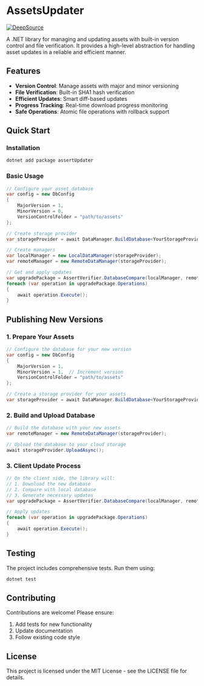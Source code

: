 # AssetsUpdater

[![DeepSource](https://deepsource.io/gh/fengyuan213/assetsUpdater.svg/?label=active+issues&show_trend=true&token=vIt2XDX1HyreNvY-58O4tSVG)](https://deepsource.io/gh/fengyuan213/assetsUpdater/?ref=repository-badge)

A .NET library for managing and updating assets with built-in version control and file verification. It provides a high-level abstraction for handling asset updates in a reliable and efficient manner.

## Features

- **Version Control**: Manage assets with major and minor versioning
- **File Verification**: Built-in SHA1 hash verification
- **Efficient Updates**: Smart diff-based updates
- **Progress Tracking**: Real-time download progress monitoring
- **Safe Operations**: Atomic file operations with rollback support

## Quick Start

### Installation

```bash
dotnet add package assertUpdater
```

### Basic Usage

```csharp
// Configure your asset database
var config = new DbConfig
{
    MajorVersion = 1,
    MinorVersion = 0,
    VersionControlFolder = "path/to/assets"
};

// Create storage provider
var storageProvider = await DataManager.BuildDatabase<YourStorageProvider>(config);

// Create managers
var localManager = new LocalDataManager(storageProvider);
var remoteManager = new RemoteDataManager(storageProvider);

// Get and apply updates
var upgradePackage = AssertVerifier.DatabaseCompare(localManager, remoteManager);
foreach (var operation in upgradePackage.Operations)
{
    await operation.Execute();
}
```

## Publishing New Versions

### 1. Prepare Your Assets
```csharp
// Configure the database for your new version
var config = new DbConfig
{
    MajorVersion = 1,
    MinorVersion = 1,  // Increment version
    VersionControlFolder = "path/to/assets"
};

// Create a storage provider for your assets
var storageProvider = await DataManager.BuildDatabase<YourStorageProvider>(config);
```

### 2. Build and Upload Database
```csharp
// Build the database with your new assets
var remoteManager = new RemoteDataManager(storageProvider);

// Upload the database to your cloud storage
await storageProvider.UploadAsync();
```

### 3. Client Update Process
```csharp
// On the client side, the library will:
// 1. Download the new database
// 2. Compare with local database
// 3. Generate necessary updates
var upgradePackage = AssertVerifier.DatabaseCompare(localManager, remoteManager);

// Apply updates
foreach (var operation in upgradePackage.Operations)
{
    await operation.Execute();
}
```

## Testing

The project includes comprehensive tests. Run them using:

```bash
dotnet test
```

## Contributing

Contributions are welcome! Please ensure:
1. Add tests for new functionality
2. Update documentation
3. Follow existing code style

## License

This project is licensed under the MIT License - see the LICENSE file for details.
